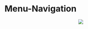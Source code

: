 # Menu-Navigation
<div align="center">
<img src="https://user-images.githubusercontent.com/91493768/185822037-9fb9f60d-b85f-4ddf-8ae1-475fb620c360.png"/>
</div>


